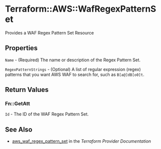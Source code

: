 # Terraform::AWS::WafRegexPatternSet

Provides a WAF Regex Pattern Set Resource

## Properties

`Name` - (Required) The name or description of the Regex Pattern Set.

`RegexPatternStrings` - (Optional) A list of regular expression (regex) patterns that you want AWS WAF to search for, such as `B[a@]dB[o0]t`.


## Return Values

### Fn::GetAtt

`Id` - The ID of the WAF Regex Pattern Set.

## See Also

* [aws_waf_regex_pattern_set](https://www.terraform.io/docs/providers/aws/r/waf_regex_pattern_set.html) in the _Terraform Provider Documentation_